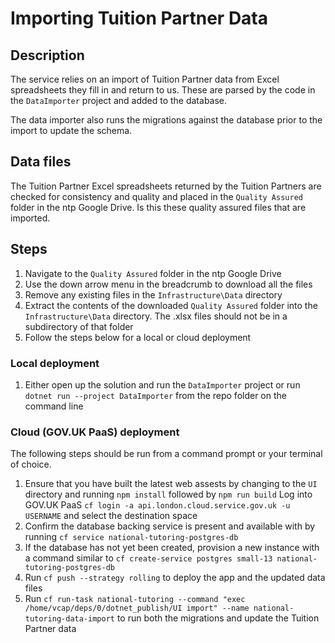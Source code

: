 # Importing Tuition Partner Data

## Description

The service relies on an import of Tuition Partner data from Excel spreadsheets they fill in and return to us. These are parsed by the code in the `DataImporter` project and added to the database.

The data importer also runs the migrations against the database prior to the import to update the schema.

## Data files

The Tuition Partner Excel spreadsheets returned by the Tuition Partners are checked for consistency and quality and placed in the `Quality Assured` folder in the ntp Google Drive. Is this these quality assured files that are imported.

## Steps

1. Navigate to the `Quality Assured` folder in the ntp Google Drive
2. Use the down arrow menu in the breadcrumb to download all the files
3. Remove any existing files in the `Infrastructure\Data` directory
4. Extract the contents of the downloaded `Quality Assured` folder into the `Infrastructure\Data` directory. The .xlsx files should not be in a subdirectory of that folder
5. Follow the steps below for a local or cloud deployment

### Local deployment

1. Either open up the solution and run the `DataImporter` project or run `dotnet run --project DataImporter` from the repo folder on the command line

### Cloud (GOV.UK PaaS) deployment

The following steps should be run from a command prompt or your terminal of choice.

1. Ensure that you have built the latest web assests by changing to the `UI` directory and running `npm install` followed by `npm run build`
Log into GOV.UK PaaS `cf login -a api.london.cloud.service.gov.uk -u USERNAME` and select the destination space
2. Confirm the database backing service is present and available with by running `cf service national-tutoring-postgres-db`
3. If the database has not yet been created, provision a new instance with a command similar to `cf create-service postgres small-13 national-tutoring-postgres-db`
4. Run `cf push --strategy rolling` to deploy the app and the updated data files
5. Run `cf run-task national-tutoring --command "exec /home/vcap/deps/0/dotnet_publish/UI import" --name national-tutoring-data-import` to run both the migrations and update the Tuition Partner data

